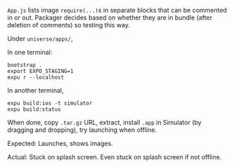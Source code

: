`App.js` lists image `require(...)`s in separate blocks that can be commented in
or out. Packager decides based on whether they are in bundle (after deletion of
comments) so testing this way.

Under `universe/apps/`,

In one terminal:
```
bootstrap .
export EXPO_STAGING=1
expu r --localhost
```

In another terminal,
```
expu build:ios -t simulator
expu build:status
```

When done, copy `.tar.gz` URL, extract, install `.app` in Simulator (by dragging and dropping), try launching when offline.

Expected: Launches, shows images.

Actual: Stuck on splash screen. Even stuck on splash screen if not offline.
